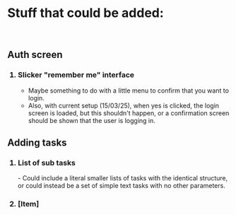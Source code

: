 <h1>Stuff that could be added:</h1>
<br>

<!--Add an ordered list for each section in this format:

<h2>[Section title]</h2>

<ol>
<h3><li>[Item]</li></h3>
- Something about this item.
-- Get a bit more specific
- Another thing about this item.
</ol>


-->

<h2>Auth screen</h2>
<ol>
    
<h3><li>Slicker "remember me" interface</li></h3>
    
- Maybe something to do with a little menu to confirm that you want to login.
- Also, with current setup (15/03/25), when yes is clicked, the login screen is loaded, but this shouldn't happen, or a confirmation screen should be shown that the user is logging in.

</ol>

<h2>Adding tasks</h2>
<ol>
    
<h3><li>List of sub tasks</li></h3>
- Could include a literal smaller lists of tasks with the identical structure, or could instead be a set of simple text tasks with no other parameters.


<h3><li>[Item]</li></h3>


</ol>
